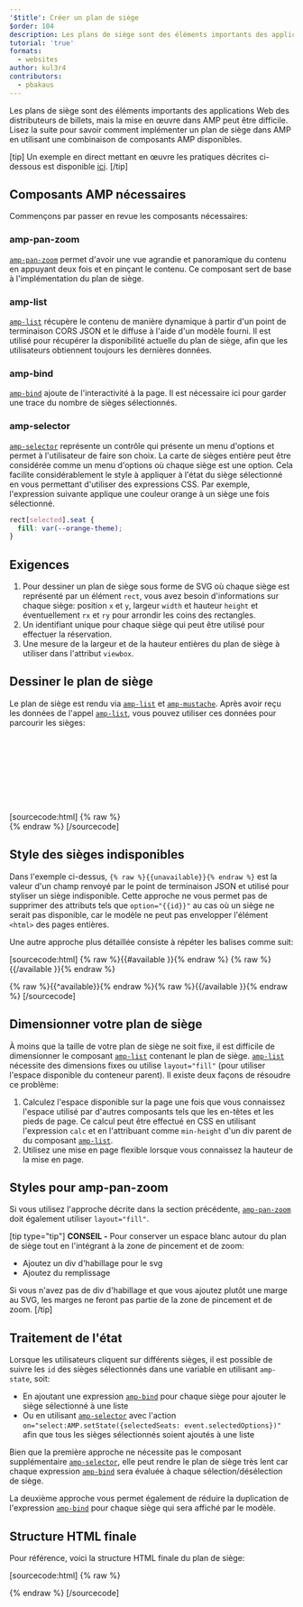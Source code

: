 ```yaml
---
'$title': Créer un plan de siège
$order: 104
description: Les plans de siège sont des éléments importants des applications Web de distributeurs de billets, mais la mise en œuvre dans AMP peut être difficile. Lisez la suite pour savoir comment implémenter un plan de siège dans AMP en
tutorial: 'true'
formats:
  - websites
author: kul3r4
contributors:
  - pbakaus
---
```


Les plans de siège sont des éléments importants des applications Web des distributeurs de billets, mais la mise en œuvre dans AMP peut être difficile. Lisez la suite pour savoir comment implémenter un plan de siège dans AMP en utilisant une combinaison de composants AMP disponibles.

[tip] Un exemple en direct mettant en œuvre les pratiques décrites ci-dessous est disponible [ici](../../../documentation/examples/documentation/SeatMap.html). [/tip]

## Composants AMP nécessaires

Commençons par passer en revue les composants nécessaires:

### amp-pan-zoom

[`amp-pan-zoom`](../../../documentation/components/reference/amp-pan-zoom.md) permet d'avoir une vue agrandie et panoramique du contenu en appuyant deux fois et en pinçant le contenu. Ce composant sert de base à l'implémentation du plan de siège.

### amp-list

[`amp-list`](../../../documentation/components/reference/amp-list.md) récupère le contenu de manière dynamique à partir d'un point de terminaison CORS JSON et le diffuse à l'aide d'un modèle fourni. Il est utilisé pour récupérer la disponibilité actuelle du plan de siège, afin que les utilisateurs obtiennent toujours les dernières données.

### amp-bind

[`amp-bind`](../../../documentation/components/reference/amp-bind.md) ajoute de l'interactivité à la page. Il est nécessaire ici pour garder une trace du nombre de sièges sélectionnés.

### amp-selector

[`amp-selector`](../../../documentation/components/reference/amp-selector.md) représente un contrôle qui présente un menu d'options et permet à l'utilisateur de faire son choix. La carte de sièges entière peut être considérée comme un menu d'options où chaque siège est une option. Cela facilite considérablement le style à appliquer à l'état du siège sélectionné en vous permettant d'utiliser des expressions CSS. Par exemple, l'expression suivante applique une couleur orange à un siège une fois sélectionné.

```css
rect[selected].seat {
  fill: var(--orange-theme);
}
```

## Exigences

1. Pour dessiner un plan de siège sous forme de SVG où chaque siège est représenté par un élément `rect`, vous avez besoin d'informations sur chaque siège: position `x` et `y`, largeur `width` et hauteur `height` et éventuellement `rx` et `ry` pour arrondir les coins des rectangles.
2. Un identifiant unique pour chaque siège qui peut être utilisé pour effectuer la réservation.
3. Une mesure de la largeur et de la hauteur entières du plan de siège à utiliser dans l'attribut `viewbox`.

## Dessiner le plan de siège

Le plan de siège est rendu via [`amp-list`](../../../documentation/components/reference/amp-list.md) et [`amp-mustache`](../../../documentation/components/reference/amp-mustache.md). Après avoir reçu les données de l'appel [`amp-list`](../../../documentation/components/reference/amp-list.md), vous pouvez utiliser ces données pour parcourir les sièges:

[sourcecode:html]
{% raw %}<svg preserveAspectRatio="xMidYMin slice" viewBox="0 0 {{width}} {{height}}">
{{#seats}}
<rect option="{{id}}" role="button" tabindex="0" class="seat {{unavailable}}" x="{{x}}" y="{{y}}" width="{{width}}" height="{{height}}" rx="{{rx}}" ry="{{ry}}"/>
{{/seats}}
</svg>{% endraw %}
[/sourcecode]

## Style des sièges indisponibles

Dans l'exemple ci-dessus, `{% raw %}{{unavailable}}{% endraw %}` est la valeur d'un champ renvoyé par le point de terminaison JSON et utilisé pour styliser un siège indisponible. Cette approche ne vous permet pas de supprimer des attributs tels que `option="{{id}}"` au cas où un siège ne serait pas disponible, car le modèle ne peut pas envelopper l'élément `<html>` des pages entières.

Une autre approche plus détaillée consiste à répéter les balises comme suit:

[sourcecode:html]
{% raw %}{{#available }}{% endraw %}
<rect option="{{id}}" role="button" tabindex="0" class="seat" x="{{x}}" y="{{y}}" width="{{width}}" height="{{height}}" rx="{{rx}}" ry="{{ry}}"/>{% raw %}{{/available }}{% endraw %}

{% raw %}{{^available}}{% endraw %}<rect role="button" tabindex="0" class="seat unavailable" x="{{x}}" y="{{y}}" width="{{width}}" height="{{height}}" rx="{{rx}}" ry="{{ry}}"/>{% raw %}{{/available }}{% endraw %}
[/sourcecode]

## Dimensionner votre plan de siège

À moins que la taille de votre plan de siège ne soit fixe, il est difficile de dimensionner le composant [`amp-list`](../../../documentation/components/reference/amp-list.md) contenant le plan de siège. [`amp-list`](../../../documentation/components/reference/amp-list.md) nécessite des dimensions fixes ou utilise `layout="fill"` (pour utiliser l'espace disponible du conteneur parent). Il existe deux façons de résoudre ce problème:

1. Calculez l'espace disponible sur la page une fois que vous connaissez l'espace utilisé par d'autres composants tels que les en-têtes et les pieds de page. Ce calcul peut être effectué en CSS en utilisant l'expression `calc` et en l'attribuant comme `min-height` d'un div parent de du composant [`amp-list`](../../../documentation/components/reference/amp-list.md).
2. Utilisez une mise en page flexible lorsque vous connaissez la hauteur de la mise en page.

## Styles pour amp-pan-zoom

Si vous utilisez l'approche décrite dans la section précédente, [`amp-pan-zoom`](../../../documentation/components/reference/amp-pan-zoom.md) doit également utiliser `layout="fill"`.

[tip type="tip"] **CONSEIL -** Pour conserver un espace blanc autour du plan de siège tout en l'intégrant à la zone de pincement et de zoom:

- Ajoutez un div d'habillage pour le svg
- Ajoutez du remplissage

Si vous n'avez pas de div d'habillage et que vous ajoutez plutôt une marge au SVG, les marges ne feront pas partie de la zone de pincement et de zoom. [/tip]

## Traitement de l'état

Lorsque les utilisateurs cliquent sur différents sièges, il est possible de suivre les `id` des sièges sélectionnés dans une variable en utilisant `amp-state`, soit:

- En ajoutant une expression [`amp-bind`](../../../documentation/components/reference/amp-bind.md) pour chaque siège pour ajouter le siège sélectionné à une liste
- Ou en utilisant [`amp-selector`](../../../documentation/components/reference/amp-selector.md) avec l'action `on="select:AMP.setState({selectedSeats: event.selectedOptions})"` afin que tous les sièges sélectionnés soient ajoutés à une liste

Bien que la première approche ne nécessite pas le composant supplémentaire [`amp-selector`](../../../documentation/components/reference/amp-selector.md), elle peut rendre le plan de siège très lent car chaque expression [`amp-bind`](../../../documentation/components/reference/amp-bind.md) sera évaluée à chaque sélection/désélection de siège.

La deuxième approche vous permet également de réduire la duplication de l'expression [`amp-bind`](../../../documentation/components/reference/amp-bind.md) pour chaque siège qui sera affiché par le modèle.

## Structure HTML finale

Pour référence, voici la structure HTML finale du plan de siège:

[sourcecode:html]
{% raw %}<div class="seatmap-container">
<amp-list layout="fill" src="/json/seats.json" binding="no" items="." single-item noloading>
<template type="amp-mustache">
<amp-pan-zoom layout="fill" class="seatmap">
<amp-selector multiple on="select:AMP.setState({
          selectedSeats: event.selectedOptions
        })" layout="fill">
<div class="svg-container">
<svg preserveAspectRatio="xMidYMin slice" viewBox="0 0 {{width}} {{height}}">
{{#seats}}
<rect option="{{id}}" role="button"
               tabindex="0" class="seat {{unavailable}}"
              x="{{x}}" y="{{y}}"
              width="{{width}}" height="{{height}}"
              rx="{{rx}}" ry="{{ry}}"/>
{{/seats}}
</svg>
</div>
</amp-selector>
</amp-pan-zoom>
</template>
</amp-list>

</div>{% endraw %}
[/sourcecode]
